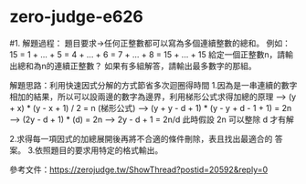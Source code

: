 # zero-judge-e626

#1.	解題過程：
題目要求->任何正整數都可以寫為多個連續整數的總和。
例如：
15 = 1 + ... + 5 = 4 + ... + 6 = 7 + ... + 8 = 15 + ... + 15
給定一個正整數n，請輸出總和為n的連續正整數？
如果有多組解答，請輸出最多數字的那組。

解題思路：利用快速因式分解的方式節省多次迴圈得時間
1.因為是一串連續的數字相加的結果，所以可以設兩邊的數字為邊界，利用梯形公式求得加總的原理
--> (y + x) * (y - x + 1) / 2 = n (梯形公式)
--> (y + y - d + 1) * (y - y + d - 1 + 1) = 2n
--> (2y - d + 1) * (d) = 2n
--> 2y - d + 1 = 2n/d
此時假設 2n 可以整除 d 才有解
	
2.求得每一項因式的加總展開後再將不合適的條件刪除，表且找出最適合的       答案。
             3.依照題目的要求用特定的格式輸出。

參考文件：https://zerojudge.tw/ShowThread?postid=20592&reply=0


